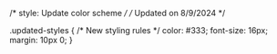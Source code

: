 /* style: Update color scheme */
/* Updated on 8/9/2024 */

.updated-styles {
  /* New styling rules */
  color: #333;
  font-size: 16px;
  margin: 10px 0;
}